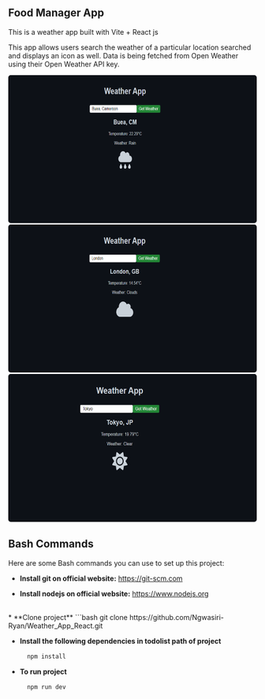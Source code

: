 ## Food Manager App

This is a weather app built with Vite + React js
<br/>

This app allows users search the weather of a particular location searched and displays an icon as well.
Data is being fetched from Open Weather using their Open Weather API key.

<img src="./read_me_images/img1.PNG" alt="Alt text" style="height: 300px;width: 800px;  border-radius: 5px;"/>
<br/>
<img src="./read_me_images/img2.PNG" alt="Alt text" style="height: 300px;width: 800px;  border-radius: 5px;"/>
<br/>
<img src="./read_me_images/img3.PNG" alt="Alt text" style="height: 300px;width: 800px;  border-radius: 5px;"/>


## Bash Commands

Here are some Bash commands you can use to set up this project:

* **Install git on official website:** https://git-scm.com

* **Install nodejs on official website:** https://www.nodejs.org

<br/>
* **Clone project**
  ```bash
    git clone https://github.com/Ngwasiri-Ryan/Weather_App_React.git

* **Install the following dependencies in todolist path of project**
  ```bash
    npm install

* **To run project**
  ```bash
    npm run dev
